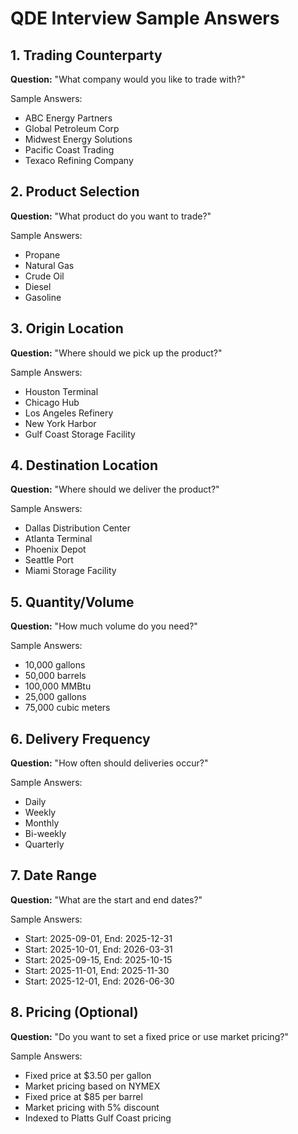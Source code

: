 # QDE Interview Sample Answers

## 1. Trading Counterparty
**Question:** "What company would you like to trade with?"

Sample Answers:
- ABC Energy Partners
- Global Petroleum Corp
- Midwest Energy Solutions
- Pacific Coast Trading
- Texaco Refining Company

## 2. Product Selection
**Question:** "What product do you want to trade?"

Sample Answers:
- Propane
- Natural Gas
- Crude Oil
- Diesel
- Gasoline

## 3. Origin Location
**Question:** "Where should we pick up the product?"

Sample Answers:
- Houston Terminal
- Chicago Hub
- Los Angeles Refinery
- New York Harbor
- Gulf Coast Storage Facility

## 4. Destination Location
**Question:** "Where should we deliver the product?"

Sample Answers:
- Dallas Distribution Center
- Atlanta Terminal
- Phoenix Depot
- Seattle Port
- Miami Storage Facility

## 5. Quantity/Volume
**Question:** "How much volume do you need?"

Sample Answers:
- 10,000 gallons
- 50,000 barrels
- 100,000 MMBtu
- 25,000 gallons
- 75,000 cubic meters

## 6. Delivery Frequency
**Question:** "How often should deliveries occur?"

Sample Answers:
- Daily
- Weekly
- Monthly
- Bi-weekly
- Quarterly

## 7. Date Range
**Question:** "What are the start and end dates?"

Sample Answers:
- Start: 2025-09-01, End: 2025-12-31
- Start: 2025-10-01, End: 2026-03-31
- Start: 2025-09-15, End: 2025-10-15
- Start: 2025-11-01, End: 2025-11-30
- Start: 2025-12-01, End: 2026-06-30

## 8. Pricing (Optional)
**Question:** "Do you want to set a fixed price or use market pricing?"

Sample Answers:
- Fixed price at $3.50 per gallon
- Market pricing based on NYMEX
- Fixed price at $85 per barrel
- Market pricing with 5% discount
- Indexed to Platts Gulf Coast pricing